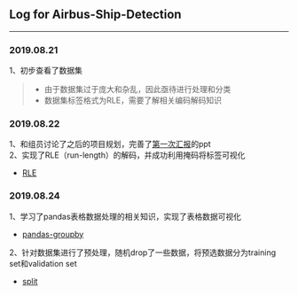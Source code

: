## Log for Airbus-Ship-Detection
---
### 2019.08.21
1、初步查看了数据集<br>
> * 由于数据集过于庞大和杂乱，因此亟待进行处理和分类<br>
> * 数据集标签格式为RLE，需要了解相关编码解码知识
### 2019.08.22
1、和组员讨论了之后的项目规划，完善了[第一次汇报](https://github.com/plumprc/airbus-ship-detection/tree/master/lizhe/relevent/汇报一1.2.pptx)的ppt<br>
2、实现了RLE（run-length）的解码，并成功利用掩码将标签可视化<br>
* [RLE](https://github.com/plumprc/airbus-ship-detection/tree/master/lizhe/ship-detection/RLE.ipynb) 
### 2019.08.24
1、学习了pandas表格数据处理的相关知识，实现了表格数据可视化<br>
* [pandas-groupby](https://github.com/plumprc/airbus-ship-detection/tree/master/lizhe/ship-detection/Bonus/Pandas-Groupby.ipynb)

2、针对数据集进行了预处理，随机drop了一些数据，将预选数据分为training set和validation set
* [split](https://github.com/plumprc/airbus-ship-detection/tree/master/lizhe/ship-detection/split.ipynb)